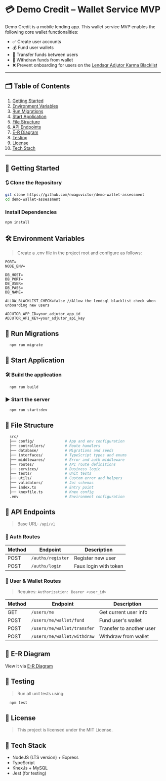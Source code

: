 # 💳 Demo Credit – Wallet Service MVP

Demo Credit is a mobile lending app. This wallet service MVP enables the following core wallet functionalities:

- ✅ Create user accounts
- 💰 Fund user wallets
- 🔁 Transfer funds between users
- 💸 Withdraw funds from wallet
- ❌ Prevent onboarding for users on the [Lendsqr Adjutor Karma Blacklist](https://api.adjutor.io/)

---

## 🗂️ Table of Contents

1. [Getting Started](#-getting-started)
2. [Environment Variables](#️-environment-variables)
3. [Run Migrations](#-run-migrations)
4. [Start Application](#-start-application)
5. [File Structure](#-file-structure)
6. [API Endpoints](#-api-endpoints)
7. [E-R Diagram](#-e-r-diagram)
8. [Testing](#-testing)
9. [License](#-license)
10. [Tech Stach ](#-tech-stack)

---

## 🚀 Getting Started

### 🔃 Clone the Repository

```bash
git clone https://github.com/nwaguvictor/demo-wallet-assessment
cd demo-wallet-assessment
```

### Install Dependencies

```bash
npm install
```

## 🛠️ Environment Variables

> Create a .env file in the project root and configure as follows:

```env
PORT=
NODE_ENV=

DB_HOST=
DB_PORT=
DB_USER=
DB_PASS=
DB_NAME=

ALLOW_BLACKLIST_CHECK=false //Allow the lendsql blacklist check when unboarding new users

ADJUTOR_APP_ID=your_adjutor_app_id
ADJUTOR_API_KEY=your_adjutor_api_key
```

## 📂 Run Migrations

```bash
  npm run migrate
```

## 🏁 Start Application

### 🛠️ Build the application

```bash
  npm run build
```

### ▶️ Start the server

```bash
  npm run start:dev
```

## 📁 File Structure

```bash
  src/
  ├── config/              # App and env configuration
  ├── controllers/         # Route handlers
  ├── database/            # Migrations and seeds
  ├── interfaces/          # TypeScript types and enums
  ├── middlewares/         # Error and auth middleware
  ├── routes/              # API route definitions
  ├── services/            # Business logic
  ├── tests/               # Unit tests
  ├── utils/               # Custom error and helpers
  ├── validators/          # Joi schemas
  ├── index.ts             # Entry point
  ├── knexfile.ts          # Knex config
  .env                     # Environment configuration
```

## 📡 API Endpoints

> Base URL: `/api/v1`

### 🔐 Auth Routes

| Method | Endpoint          | Description           |
| ------ | ----------------- | --------------------- |
| POST   | `/auths/register` | Register new user     |
| POST   | `/auths/login`    | Faux login with token |

### 👤 User & Wallet Routes

> Requires: `Authorization: Bearer <user_id>`

| Method | Endpoint                    | Description              |
| ------ | --------------------------- | ------------------------ |
| GET    | `/users/me`                 | Get current user info    |
| POST   | `/users/me/wallet/fund`     | Fund user's wallet       |
| POST   | `/users/me/wallet/transfer` | Transfer to another user |
| POST   | `/users/me/wallet/withdraw` | Withdraw from wallet     |

## 🧬 E-R Diagram

View it via [E-R Diagram](https://dbdiagram.io/d/6816b8681ca52373f55817a6)

## 🧪 Testing

> Run all unit tests using:

```bash
  npm test
```

## 📄 License

> This project is licensed under the MIT License.

## 🧱 Tech Stack

- NodeJS (LTS version) + Express
- TypeScript
- KnexJs + MySQL
- Jest (for testing)
